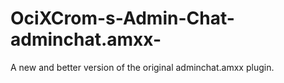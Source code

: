 # OciXCrom-s-Admin-Chat-adminchat.amxx-
A new and better version of the original adminchat.amxx plugin.
